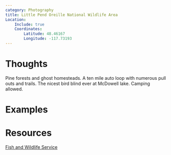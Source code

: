 ```yaml
---
category: Photography
title: Little Pend Oreille National Wildlife Area
Location:
    Include: true
    Coordinates:
		Latitude: 48.46167
        Longitude: -117.73193
---
```


# Thoughts
Pine forests and ghost homesteads. A ten mile auto loop with numerous pull outs and trails. The nicest bird blind ever at McDowell lake. Camping allowed.

# Examples

# Resources
[Fish and Wildlife Service](https://www.fws.gov/refuge/little-pend-oreille)